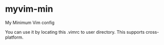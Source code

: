 # myvim-min
My Minimum Vim config

You can use it by locating this .vimrc to user directory. This supports cross-platform.
